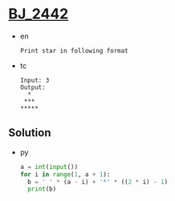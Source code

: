 # [BJ_2442](https://acmicpc.net/problem/2442)

* en

  ```en
  Print star in following format
  ```

* tc

  ```tc
  Input: 3
  Output:
    *
   ***
  *****
  ```

## Solution

* py

  ```py
  a = int(input())
  for i in range(1, a + 1):
    b = ' ' * (a - i) + '*' * ((2 * i) - 1)
    print(b)
  ```
